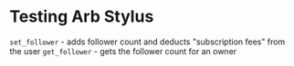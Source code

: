 # Testing Arb Stylus

`set_follower` - adds follower count and deducts "subscription fees" from the user
`get_follower` - gets the follower count for an owner